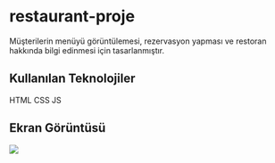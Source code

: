 <h1> restaurant-proje </h1>

Müşterilerin menüyü görüntülemesi, rezervasyon yapması ve restoran hakkında bilgi edinmesi için tasarlanmıştır.

<h2> Kullanılan Teknolojiler </h2>

HTML CSS JS

<h2> Ekran Görüntüsü </h2>
 
![](ekran-restaurant.gif)